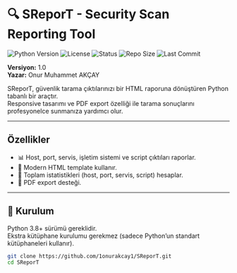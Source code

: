 # 🔍 SReporT - Security Scan Reporting Tool  

![Python Version](https://img.shields.io/badge/python-3.8%2B-blue)
![License](https://img.shields.io/badge/license-MIT-green)
![Status](https://img.shields.io/badge/status-active-success)
![Repo Size](https://img.shields.io/github/repo-size/1onurakcay1/SReporT)
![Last Commit](https://img.shields.io/github/last-commit/1onurakcay1/SReporT)

**Versiyon:** 1.0  
**Yazar:** Onur Muhammet AKÇAY  


SReporT, güvenlik tarama çıktılarınızı bir HTML raporuna dönüştüren Python tabanlı bir araçtır.  
Responsive tasarımı ve PDF export özelliği ile tarama sonuçlarını profesyonelce sunmanıza yardımcı olur.  

---

##  Özellikler
- 📊 Host, port, servis, işletim sistemi ve script çıktıları raporlar.  
- 🎨 Modern HTML template kullanır.  
- 🧮 Toplam istatistikleri (host, port, servis, script) hesaplar.  
- 📑 PDF export desteği.    

---

## 🚀 Kurulum

Python 3.8+ sürümü gereklidir.  
Ekstra kütüphane kurulumu gerekmez (sadece Python’un standart kütüphaneleri kullanır).

```bash
git clone https://github.com/1onurakcay1/SReporT.git
cd SReporT
